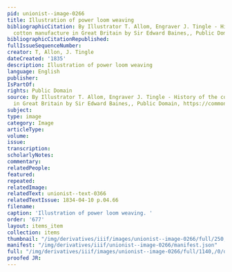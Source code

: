 ```yaml
---
pid: unionist--image-0266
title: Illustration of power loom weaving
bibliographicCitation: By Illustrator T. Allom, Engraver J. Tingle - History of the
  cotton manufacture in Great Britain by Sir Edward Baines,, Public Domain, https://commons.wikimedia.org/w/index.php?curid=9430141
bibliographicCitationRepublished: 
fullIssueSequenceNumber: 
creator: T, Allon, J. Tingle
dateCreated: '1835'
description: Illustration of power loom weaving
language: English
publisher: 
IsPartOf: 
rights: Public Domain
source: By Illustrator T. Allom, Engraver J. Tingle - History of the cotton manufacture
  in Great Britain by Sir Edward Baines,, Public Domain, https://commons.wikimedia.org/w/index.php?curid=9430141
subject: 
type: image
category: Image
articleType: 
volume: 
issue: 
transcription: 
scholarlyNotes: 
commentary: 
relatedPeople: 
featured: 
repeated: 
relatedImage: 
relatedText: unionist--text-0366
relatedTextIssue: 1834-04-10 p.04.66
filename: 
caption: 'Illustration of power loom weaving. '
order: '677'
layout: items_item
collection: items
thumbnail: "/img/derivatives/iiif/images/unionist--image-0266/full/250,/0/default.jpg"
manifest: "/img/derivatives/iiif/unionist--image-0266/manifest.json"
full: "/img/derivatives/iiif/images/unionist--image-0266/full/1140,/0/default.jpg"
proofed JR: 
---
```

